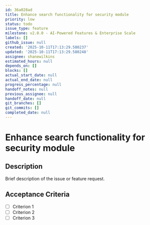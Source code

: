 ```yaml
---
id: 36a028ad
title: Enhance search functionality for security module
priority: low
status: todo
issue_type: feature
milestone: v2.0.0 - AI-Powered Features & Enterprise Scale
labels: []
github_issue: null
created: '2025-10-11T17:13:29.580237'
updated: '2025-10-11T17:13:29.580248'
assignee: shanewilkins
estimated_hours: null
depends_on: []
blocks: []
actual_start_date: null
actual_end_date: null
progress_percentage: null
handoff_notes: null
previous_assignee: null
handoff_date: null
git_branches: []
git_commits: []
completed_date: null
---
```


# Enhance search functionality for security module

## Description

Brief description of the issue or feature request.

## Acceptance Criteria

- [ ] Criterion 1
- [ ] Criterion 2
- [ ] Criterion 3